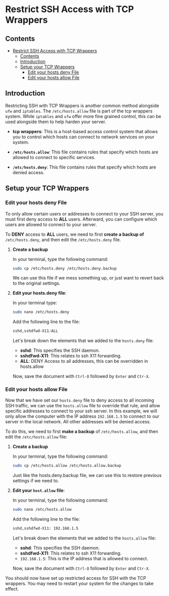 # Restrict SSH Access with TCP Wrappers

## Contents

- [Restrict SSH Access with TCP Wrappers](#restrict-ssh-access-with-tcp-wrappers)
  - [Contents](#contents)
  - [Introduction](#introduction)
  - [Setup your TCP Wrappers](#setup-your-tcp-wrappers)
    - [Edit your hosts deny File](#edit-your-hosts-deny-file)
    - [Edit your hosts allow File](#edit-your-hosts-allow-file)

## Introduction

Restricting SSH with TCP Wrappers is another common method alongside `ufw` and `iptables`. The `/etc/hosts.allow` file is part of the tcp wrappers system.  While `iptables` and `ufw` offer more fine grained control, this can be used alongside them to help harden your server.

- **tcp wrappers**: This is a host-based access control system that allows you to control which hosts can connect to network services on your system.

- **`/etc/hosts.allow`**: This file contains rules that specify which hosts are allowed to connect to specific services.

- **`/etc/hosts.deny`**: This file contains rules that specify which hosts are denied access.

## Setup your TCP Wrappers

### Edit your hosts deny File

To only allow certain users or addresses to connect to your SSH server, you must first deny access to **ALL** users.  Afterward, you can configure which users are allowed to connect to your server.

To **DENY** access to **ALL** users, we need to first **create a backup of** `/etc/hosts.deny`, and then edit the `/etc/hosts.deny` file.

1. **Create a backup**

    In your terminal, type the following command:

    ```bash
    sudo cp /etc/hosts.deny /etc/hosts.deny.backup
    ```

    We can use this file if we mess something up, or just want to revert back to the original settings.

2. **Edit your hosts.deny file**:

    In your terminal type:

    ```bash
    sudo nano /etc/hosts.deny
    ```

    Add the following line to the file:

    ```bash
    sshd,sshdfwd-X11:ALL
    ```

    Let's break down the elements that we added to the `hosts.deny` file:

    - **sshd**: This specifies the SSH daemon.
    - **sshdfwd-X11**: This relates to ssh X11 forwarding.
    - **ALL**: DENY Access to all addresses, this can be overridden in hosts.allow

    Now, save the document with `Ctrl-O` followed by `Enter` and `Ctr-X`.

### Edit your hosts allow File

Now that we have set our `hosts.deny` file to deny access to all incoming SSH traffic, we can use the `hosts.allow` file to override that rule, and allow specific addresses to connect to your ssh server. In this example, we will only allow the computer with the IP address `192.168.1.5` to connect to our server in the local network. All other addresses will be denied access.

To do this, we need to first **make a backup** of `/etc/hosts.allow`, and then edit the `/etc/hosts.allow` file:

1. **Create a backup**

    In your terminal, type the following command:

    ```bash
    sudo cp /etc/hosts.allow /etc/hosts.allow.backup
    ```

    Just like the hosts.deny.backup file, we can use this to restore previous settings if we need to.

2. **Edit your `host.allow` file**:

    In your terminal, type the following command:

    ```bash
    sudo nano /etc/hosts.allow
    ```

    Add the following line to the file:

    ```bash
    sshd,sshdfwd-X11: 192.168.1.5
    ```

    Let's break down the elements that we added to the `hosts.allow` file:

    - **sshd**: This specifies the SSH daemon.
    - **sshdfwd-X11**: This relates to ssh X11 forwarding.
    - `192.168.1.5`: This is the IP address that is allowed to connect.

    Now, save the document with `Ctrl-O` followed by `Enter` and `Ctr-X`.

You should now have set up restricted access for SSH with the TCP wrappers.  You may need to restart your system for the changes to take effect.
